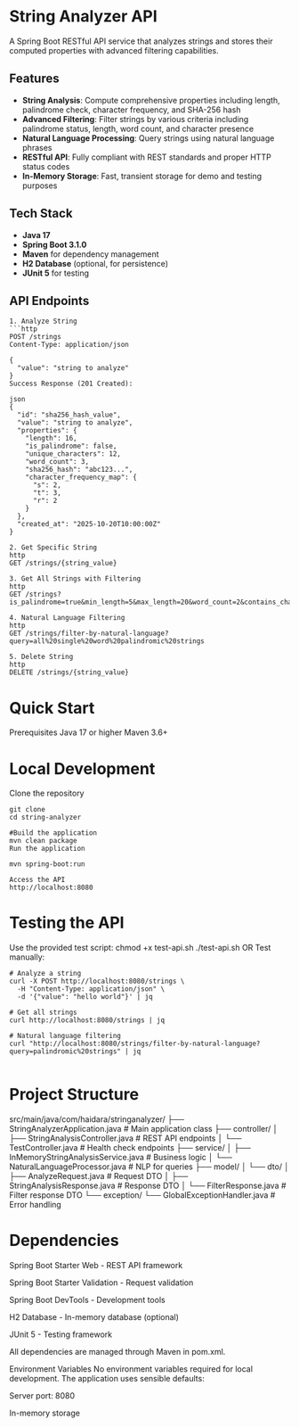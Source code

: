 # String Analyzer API

A Spring Boot RESTful API service that analyzes strings and stores their computed properties with advanced filtering capabilities.

## Features

- **String Analysis**: Compute comprehensive properties including length, palindrome check, character frequency, and SHA-256 hash
- **Advanced Filtering**: Filter strings by various criteria including palindrome status, length, word count, and character presence
- **Natural Language Processing**: Query strings using natural language phrases
- **RESTful API**: Fully compliant with REST standards and proper HTTP status codes
- **In-Memory Storage**: Fast, transient storage for demo and testing purposes

## Tech Stack

- **Java 17**
- **Spring Boot 3.1.0**
- **Maven** for dependency management
- **H2 Database** (optional, for persistence)
- **JUnit 5** for testing

## API Endpoints
```
1. Analyze String
```http
POST /strings
Content-Type: application/json

{
  "value": "string to analyze"
}
Success Response (201 Created):

json
{
  "id": "sha256_hash_value",
  "value": "string to analyze",
  "properties": {
    "length": 16,
    "is_palindrome": false,
    "unique_characters": 12,
    "word_count": 3,
    "sha256_hash": "abc123...",
    "character_frequency_map": {
      "s": 2,
      "t": 3,
      "r": 2
    }
  },
  "created_at": "2025-10-20T10:00:00Z"
}

2. Get Specific String
http
GET /strings/{string_value}

3. Get All Strings with Filtering
http
GET /strings?is_palindrome=true&min_length=5&max_length=20&word_count=2&contains_character=a

4. Natural Language Filtering
http
GET /strings/filter-by-natural-language?query=all%20single%20word%20palindromic%20strings

5. Delete String
http
DELETE /strings/{string_value}
```
# Quick Start
Prerequisites
Java 17 or higher
Maven 3.6+

# Local Development
Clone the repository
```
git clone 
cd string-analyzer

#Build the application
mvn clean package
Run the application

mvn spring-boot:run
```
```
Access the API
http://localhost:8080

```
# Testing the API
Use the provided test script:
chmod +x test-api.sh
./test-api.sh
OR
Test manually:
```
# Analyze a string
curl -X POST http://localhost:8080/strings \
  -H "Content-Type: application/json" \
  -d '{"value": "hello world"}' | jq

# Get all strings
curl http://localhost:8080/strings | jq

# Natural language filtering
curl "http://localhost:8080/strings/filter-by-natural-language?query=palindromic%20strings" | jq
```
```
```
# Project Structure

src/main/java/com/haidara/stringanalyzer/
├── StringAnalyzerApplication.java     # Main application class
├── controller/
│   ├── StringAnalysisController.java  # REST API endpoints
│   └── TestController.java           # Health check endpoints
├── service/
│   ├── InMemoryStringAnalysisService.java  # Business logic
│   └── NaturalLanguageProcessor.java       # NLP for queries
├── model/
│   └── dto/
│       ├── AnalyzeRequest.java        # Request DTO
│       ├── StringAnalysisResponse.java # Response DTO
│       └── FilterResponse.java        # Filter response DTO
└── exception/
    └── GlobalExceptionHandler.java    # Error handling


# Dependencies
Spring Boot Starter Web - REST API framework

Spring Boot Starter Validation - Request validation

Spring Boot DevTools - Development tools

H2 Database - In-memory database (optional)

JUnit 5 - Testing framework

All dependencies are managed through Maven in pom.xml.

Environment Variables
No environment variables required for local development. The application uses sensible defaults:

Server port: 8080

In-memory storage